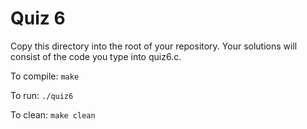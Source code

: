# Quiz 6 

Copy this directory into the root of your repository. Your solutions will consist of the code you type into quiz6.c. 

To compile: `make`

To run: `./quiz6`

To clean: `make clean`
